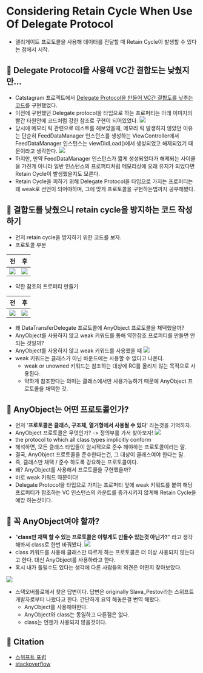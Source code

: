 # Considering Retain Cycle When Use Of Delegate Protocol
- 델리게이트 프로토콜을 사용해 데이터를 전달할 때 Retain Cycle이 발생할 수 있다는 점에서 시작.

## 🍎 Delegate Protocol을 사용해 VC간 결합도는 낮췄지만...
- Catstagram 프로젝트에서 [Delegate Protocol을 만들어 VC간 결합도를 낮추는 코드](https://github.com/KayAhn0126/iOS-Study/tree/main/DesignPattern/DelegateProtocolwithLowCoupling)를 구현했었다.
- 이전에 구현했던 Delegate protocol을 타입으로 하는 프로퍼티는 아래 이미지의 빨간 타원안에 코드처럼 강한 참조로 구현이 되어있었다.
![](https://i.imgur.com/FK2AKis.jpg)
- 당시에 메모리 릭 관련으로 테스트를 해보았을때, 메모리 릭 발생하지 않았던 이유는 단순히 FeedDataManager 인스턴스를 생성하는 ViewController에서 FeedDataManager 인스턴스는 viewDidLoad()에서 생성되었고 해제되었기 때문이라고 생각한다.
![](https://i.imgur.com/dCgWmJM.png)
- 하지만, 만약 FeedDataManager 인스턴스가 짧게 생성되었다가 해제되는 사이클을 가진게 아니라 일반 인스턴스의 프로퍼티처럼 메모리상에 오래 유지가 되었다면 Retain Cycle이 발생했을지도 모른다.
- Retain Cycle을 피하기 위해 Delegate Protocol을 타입으로 가지는 프로퍼티는 왜 weak로 선언이 되어야하며, 그에 맞게 프로토콜을 구현하는법까지 공부해봤다.

## 🍎 결합도를 낮췄으니 retain cycle을 방지하는 코드 작성하기
- 먼저 retain cycle을 방지하기 위한 코드를 보자.
- 프로토콜 부분

| 전 | 후 |
| :-: | :-: |
|  ![](https://i.imgur.com/zlDBjGW.png) | ![](https://i.imgur.com/47ZZx07.png) |

- 약한 참조의 프로퍼티 만들기

| 전 | 후 |
| :-: | :-: |
| ![](https://i.imgur.com/QFcCIS1.png) | ![](https://i.imgur.com/SYXGVMk.png) |

- 왜 DataTransferDelegate 프로토콜에 AnyObject 프로토콜을 채택했을까?
- AnyObject를 사용하지 않고 weak 키워드를 통해 약한참조 프로퍼티를 만들면 안되는 것일까?
- AnyObject를 사용하지 않고 weak 키워드를 사용했을 때
![](https://i.imgur.com/BrzOXIm.png)
- weak 키워드는 클래스가 아닌 바운드에는 사용할 수 없다고 나온다.
    - weak or unowned 키워드는 참조하는 대상에 RC를 올리지 않는 목적으로 사용된다.
    - 약하게 참조한다는 의미는 클래스에서만 사용가능하기 때문에 AnyObject 프로토콜을 채택한 것.

## 🍎 AnyObject는 어떤 프로토콜인가?
- 먼저 '**프로토콜은 클래스, 구조체, 열거형에서 사용될 수 있다**' 라는것을 기억하자.
- AnyObject 프로토콜은 무엇인가? -> 정의부를 가서 찾아보자!
![](https://i.imgur.com/6rTFHaf.png)
- the protocol to which all class types implicitly conform
- 해석하면, 모든 클래스 타입들이 암시적으로 준수 해야하는 프로토콜이라는 말.
- 결국, AnyObject 프로토콜을 준수한다는건, 그 대상이 클래스여야 한다는 말.
- 즉, 클래스만 채택 / 준수 하도록 강요하는 프로토콜이다.
- 왜? AnyObject를 사용해서 프로토콜을 구현했을까?
- 바로 weak 키워드 때문이다!
- Delegate Protocol을 타입으로 가지는 프로퍼티 앞에 weak 키워드를 붙여 해당 프로퍼티가 참조하는 VC 인스턴스의 카운트를 증가시키지 않게해 Retain Cycle을 예방 하는것이다.

## 🍎 꼭 AnyObject여야 할까?
- "**class만 채택 할 수 있는 프로토콜은 이렇게도 만들수 있는것 아닌가?**" 라고 생각해봐서 class로 한번 바꿔봤다.
![](https://i.imgur.com/jc0g6tq.png)
- class 키워드를 사용해 클래스만 따르게 하는 프로토콜은 더 이상 사용되지 않는다고 한다. 대신 AnyObject를 사용하라고 한다.
- 혹시 내가 틀릴수도 있다는 생각에 다른 사람들의 의견은 어떤지 찾아보았다.

![](https://i.imgur.com/nV8wHI0.png)
- 스택오버플로에서 찾은 답변이다. 답변은 originally Slava_Pestov라는 스위프트 개발자로부터 나왔다고 한다. 간단하게 요약 해놓은걸 번역 해봤다.
    - AnyObject를 사용해야한다.
    - AnyObject와 class는 동일하고 다른점은 없다.
    - class는 언젠가 사용되지 않을것이다.

## 🍎 Citation
- [스위프트 포럼](https://forums.swift.org/t/class-only-protocols-class-vs-anyobject/11507)
- [stackoverflow](https://stackoverflow.com/questions/30176814/whats-the-difference-between-a-protocol-extended-from-anyobject-and-a-class-onl/32895975#32895975)



